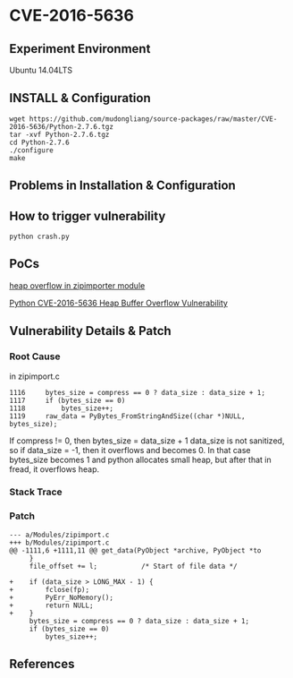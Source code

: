 # CVE-2016-5636

## Experiment Environment

Ubuntu 14.04LTS

## INSTALL & Configuration

```
wget https://github.com/mudongliang/source-packages/raw/master/CVE-2016-5636/Python-2.7.6.tgz
tar -xvf Python-2.7.6.tgz
cd Python-2.7.6
./configure
make
```

## Problems in Installation & Configuration


## How to trigger vulnerability

```
python crash.py
```

## PoCs

[heap overflow in zipimporter module](https://bugs.python.org/issue26171)

[Python CVE-2016-5636 Heap Buffer Overflow Vulnerability](https://www.securityfocus.com/bid/91247/exploit)

## Vulnerability Details & Patch

### Root Cause

in zipimport.c

```
1116     bytes_size = compress == 0 ? data_size : data_size + 1;
1117     if (bytes_size == 0)
1118         bytes_size++;
1119     raw_data = PyBytes_FromStringAndSize((char *)NULL, bytes_size);
```

If compress != 0, then bytes_size = data_size + 1
data_size is not sanitized, so if data_size = -1, then it overflows and becomes 0.
In that case bytes_size becomes 1 and python allocates small heap, but after that in fread, it overflows heap.

### Stack Trace

### Patch

```
--- a/Modules/zipimport.c
+++ b/Modules/zipimport.c
@@ -1111,6 +1111,11 @@ get_data(PyObject *archive, PyObject *to
     }
     file_offset += l;           /* Start of file data */
 
+    if (data_size > LONG_MAX - 1) {
+        fclose(fp);
+        PyErr_NoMemory();
+        return NULL;
+    }
     bytes_size = compress == 0 ? data_size : data_size + 1;
     if (bytes_size == 0)
         bytes_size++;
```

## References
